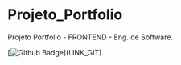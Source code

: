 # Projeto_Portfolio
Projeto Portfolio - FRONTEND - Eng. de Software.


[![Github Badge](https://img.shields.io/badge/-Github-000?style=flat-square&logo=Github&logoColor=white&link=[LINK_GIT](https://github.com/DevGuijas/Projeto_Portfolio)https://github.com/DevGuijas/Projeto_Portfolio)](LINK_GIT)
